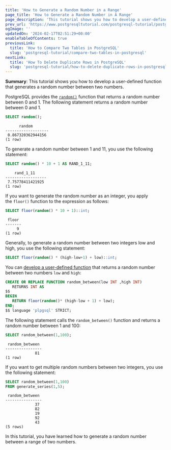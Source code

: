 ```yaml
---
title: 'How to Generate a Random Number in a Range'
page_title: 'How to Generate a Random Number in A Range'
page_description: 'This tutorial shows you how to develop a user-defined function that generates a random number in a range'
prev_url: 'https://www.postgresqltutorial.com/postgresql-tutorial/postgresql-random-range/'
ogImage: ''
updatedOn: '2024-02-17T02:51:29+00:00'
enableTableOfContents: true
previousLink:
  title: 'How to Compare Two Tables in PostgreSQL'
  slug: 'postgresql-tutorial/compare-two-tables-in-postgresql'
nextLink:
  title: 'How To Delete Duplicate Rows in PostgreSQL'
  slug: 'postgresql-tutorial/how-to-delete-duplicate-rows-in-postgresql'
---
```


**Summary**: This tutorial shows you how to develop a user\-defined function that generates a random number between two numbers.

PostgreSQL provides the [`random()`](../postgresql-math-functions/postgresql-random) function that returns a random number between 0 and 1\. The following statement returns a random number between 0 and 1\.

```sql
SELECT random();
```

```text
      random
-------------------
 0.867320362944156
(1 row)
```

To generate a random number between 1 and 11, you use the following statement:

```sql
SELECT random() * 10 + 1 AS RAND_1_11;
```

```text
    rand_1_11
------------------
 7.75778411421925
(1 row)
```

If you want to generate the random number as an integer, you apply the `floor()` function to the expression as follows:

```sql
SELECT floor(random() * 10 + 1)::int;
```

```text
 floor
-------
     9
(1 row)
```

Generally, to generate a random number between two integers low and high, you use the following statement:

```sql
SELECT floor(random() * (high-low+1) + low)::int;
```

You can [develop a user\-defined function](../postgresql-plpgsql/postgresql-create-function) that returns a random number between two numbers `low` and `high`:

```sql
CREATE OR REPLACE FUNCTION random_between(low INT ,high INT)
   RETURNS INT AS
$$
BEGIN
   RETURN floor(random()* (high-low + 1) + low);
END;
$$ language 'plpgsql' STRICT;
```

The following statement calls the `random_between()` function and returns a random number between 1 and 100:

```sql
SELECT random_between(1,100);
```

```text
 random_between
----------------
             81
(1 row)
```

If you want to get multiple random numbers between two integers, you use the following statement:

```sql
SELECT random_between(1,100)
FROM generate_series(1,5);
```

```text
 random_between
----------------
             37
             82
             19
             92
             43
(5 rows)
```

In this tutorial, you have learned how to generate a random number between a range of two numbers.
